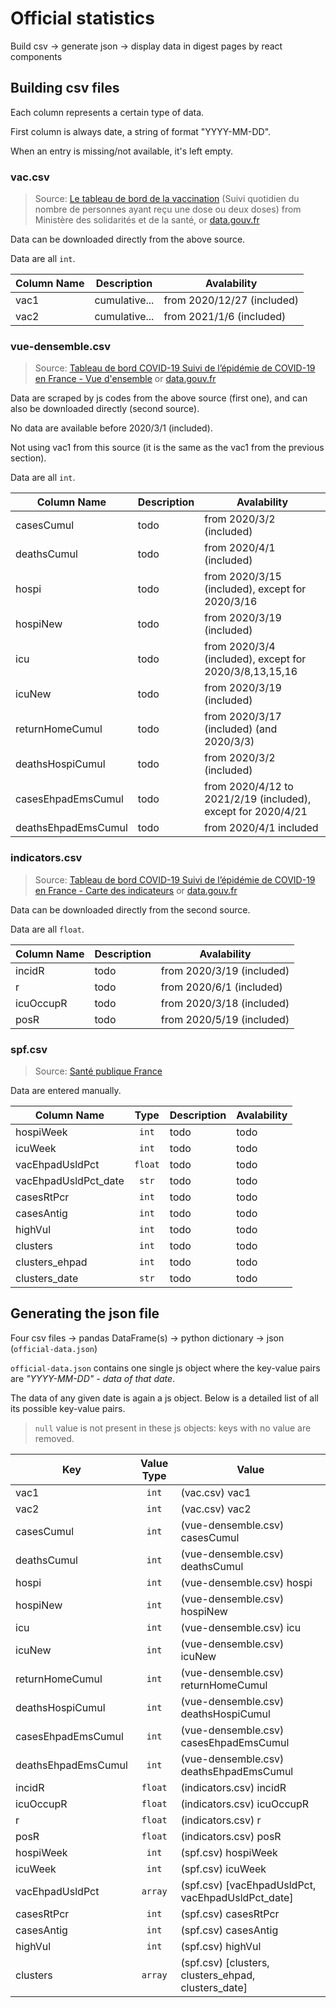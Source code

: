 # Official statistics

Build csv -> generate json -> display data in digest pages by react components

## Building csv files

Each column represents a certain type of data.

First column is always date, a string of format "YYYY-MM-DD".

When an entry is missing/not available, it's left empty.

### vac.csv

> Source: [Le tableau de bord de la vaccination](https://solidarites-sante.gouv.fr/grands-dossiers/vaccin-covid-19/article/le-tableau-de-bord-de-la-vaccination) (Suivi quotidien du nombre de personnes ayant reçu une dose ou deux doses) from Ministère des solidarités et de la santé, or [data.gouv.fr](https://www.data.gouv.fr/fr/datasets/donnees-relatives-aux-personnes-vaccinees-contre-la-covid-19-1/)

Data can be downloaded directly from the above source.

Data are all `int`.

| Column Name | Description   | Avalability                |
| ----------- | ------------- | -------------------------- |
| vac1        | cumulative... | from 2020/12/27 (included) |
| vac2        | cumulative... | from 2021/1/6 (included)   |

### vue-densemble.csv

> Source: [Tableau de bord COVID-19 Suivi de l’épidémie de COVID-19 en France - Vue d'ensemble](https://dashboard.covid19.data.gouv.fr/vue-d-ensemble) or [data.gouv.fr](https://www.data.gouv.fr/en/datasets/donnees-relatives-a-lepidemie-de-covid-19-en-france-vue-densemble/)

Data are scraped by js codes from the above source (first one), and can also be downloaded directly (second source).

No data are available before 2020/3/1 (included).

Not using vac1 from this source (it is the same as the vac1 from the previous section).

Data are all `int`.

| Column Name         | Description | Avalability                                                  |
| ------------------- | ----------- | ------------------------------------------------------------ |
| casesCumul          | todo        | from 2020/3/2 (included)                                     |
| deathsCumul         | todo        | from 2020/4/1 (included)                                     |
| hospi               | todo        | from 2020/3/15 (included), except for 2020/3/16              |
| hospiNew            | todo        | from 2020/3/19 (included)                                    |
| icu                 | todo        | from 2020/3/4 (included), except for 2020/3/8,13,15,16       |
| icuNew              | todo        | from 2020/3/19 (included)                                    |
| returnHomeCumul     | todo        | from 2020/3/17 (included) (and 2020/3/3)                     |
| deathsHospiCumul    | todo        | from 2020/3/2 (included)                                     |
| casesEhpadEmsCumul  | todo        | from 2020/4/12 to 2021/2/19 (included), except for 2020/4/21 |
| deathsEhpadEmsCumul | todo        | from 2020/4/1 included                                       |

### indicators.csv

> Source: [Tableau de bord COVID-19 Suivi de l’épidémie de COVID-19 en France - Carte des indicateurs](https://dashboard.covid19.data.gouv.fr/suivi-indicateurs) or [data.gouv.fr](https://www.data.gouv.fr/fr/datasets/indicateurs-de-suivi-de-lepidemie-de-covid-19/)

Data can be downloaded directly from the second source.

Data are all `float`.

| Column Name | Description | Avalability               |
| ----------- | ----------- | ------------------------- |
| incidR      | todo        | from 2020/3/19 (included) |
| r           | todo        | from 2020/6/1 (included)  |
| icuOccupR   | todo        | from 2020/3/18 (included) |
| posR        | todo        | from 2020/5/19 (included) |

### spf.csv

> Source: [Santé publique France](https://www.santepubliquefrance.fr/dossiers/coronavirus-covid-19/coronavirus-chiffres-cles-et-evolution-de-la-covid-19-en-france-et-dans-le-monde)

Data are entered manually.

| Column Name          |  Type   | Description | Avalability |
| -------------------- | :-----: | ----------- | ----------- |
| hospiWeek            |  `int`  | todo        | todo        |
| icuWeek              |  `int`  | todo        | todo        |
| vacEhpadUsldPct      | `float` | todo        | todo        |
| vacEhpadUsldPct_date |  `str`  | todo        | todo        |
| casesRtPcr           |  `int`  | todo        | todo        |
| casesAntig           |  `int`  | todo        | todo        |
| highVul              |  `int`  | todo        | todo        |
| clusters             |  `int`  | todo        | todo        |
| clusters_ehpad       |  `int`  | todo        | todo        |
| clusters_date        |  `str`  | todo        | todo        |

## Generating the json file

Four csv files -> pandas DataFrame(s) -> python dictionary -> json (`official-data.json`)

`official-data.json` contains one single js object where the key-value pairs are _"YYYY-MM-DD" - data of that date_.

The data of any given date is again a js object. Below is a detailed list of all its possible key-value pairs.

> `null` value is not present in these js objects: keys with no value are removed.

| Key                 | Value Type | Value                                               |
| ------------------- | :--------: | --------------------------------------------------- |
| vac1                |   `int`    | (vac.csv) vac1                                      |
| vac2                |   `int`    | (vac.csv) vac2                                      |
| casesCumul          |   `int`    | (vue-densemble.csv) casesCumul                      |
| deathsCumul         |   `int`    | (vue-densemble.csv) deathsCumul                     |
| hospi               |   `int`    | (vue-densemble.csv) hospi                           |
| hospiNew            |   `int`    | (vue-densemble.csv) hospiNew                        |
| icu                 |   `int`    | (vue-densemble.csv) icu                             |
| icuNew              |   `int`    | (vue-densemble.csv) icuNew                          |
| returnHomeCumul     |   `int`    | (vue-densemble.csv) returnHomeCumul                 |
| deathsHospiCumul    |   `int`    | (vue-densemble.csv) deathsHospiCumul                |
| casesEhpadEmsCumul  |   `int`    | (vue-densemble.csv) casesEhpadEmsCumul              |
| deathsEhpadEmsCumul |   `int`    | (vue-densemble.csv) deathsEhpadEmsCumul             |
| incidR              |  `float`   | (indicators.csv) incidR                             |
| icuOccupR           |  `float`   | (indicators.csv) icuOccupR                          |
| r                   |  `float`   | (indicators.csv) r                                  |
| posR                |  `float`   | (indicators.csv) posR                               |
| hospiWeek           |   `int`    | (spf.csv) hospiWeek                                 |
| icuWeek             |   `int`    | (spf.csv) icuWeek                                   |
| vacEhpadUsldPct     |  `array`   | (spf.csv) [vacEhpadUsldPct, vacEhpadUsldPct_date]   |
| casesRtPcr          |   `int`    | (spf.csv) casesRtPcr                                |
| casesAntig          |   `int`    | (spf.csv) casesAntig                                |
| highVul             |   `int`    | (spf.csv) highVul                                   |
| clusters            |  `array`   | (spf.csv) [clusters, clusters_ehpad, clusters_date] |
